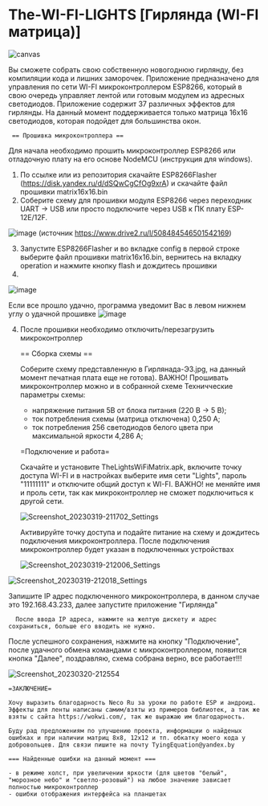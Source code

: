 # The-WI-FI-LIGHTS [Гирлянда (WI-FI матрица)]

![canvas](https://user-images.githubusercontent.com/125156746/226203992-f6c08d09-5ff4-4911-9943-f8e58fb74a75.jpg)

Вы сможете собрать свою собственную новогоднюю гирлянду, без компиляции кода и лишних заморочек. 
Приложение предназначено для управления по сети WI-FI микроконтроллером ESP8266, который в свою очередь управляет лентой или готовым модулем из адресных светодиодов.  Приложение содержит 37 различных эффектов для гирлянды. На данный момент поддерживается только матрица 16х16 светодиодов, которая подойдет для большинства окон. 

     == Прошивка микроконтроллера ==
     
Для начала необходимо прошить микроконтроллер ESP8266 или отладочную плату на его основе NodeMCU (инструкция для windows). 
1.	По ссылке или из репозитория скачайте ESP8266Flasher (https://disk.yandex.ru/d/dSQwCgCfOg9xrA) и скачайте файл прошивки matrix16x16.bin
2. Соберите схему для прошивки модуля ESP8266 через переходник UART -> USB  или просто подключите через USB к ПК плату ESP-12E/12F.

![image](https://user-images.githubusercontent.com/125156746/226195939-0472280e-2450-4c82-9016-2b1e9b78b645.png) (источник https://www.drive2.ru/l/508484546501542169)

3. Запустите ESP8266Flasher и во вкладке config в первой строке выберите файл прошивки matrix16x16.bin, вернитесь на вкладку operation и нажмите кнопку flash и дождитесь прошивки 
4. 
![image](https://user-images.githubusercontent.com/125156746/226195994-9c8d60ad-c5fb-43d2-9177-56a1115e9586.png)

Если все прошло удачно, программа уведомит Вас в левом нижнем углу о удачной прошивке 
![image](https://user-images.githubusercontent.com/125156746/226196050-bc388f15-ff63-42d2-99ae-3203220fb458.png)

4.	После прошивки необходимо отключить/перезагрузить микроконтроллер 
    
    == Сборка схемы ==
    
    Соберите схему представленную в Гирлянада-Э3.jpg, на данный момент печатная плата еще не готова). ВАЖНО! Прошивать микроконтроллер можно и в собранной схеме
    Техничческие параметры схемы: 
    - напряжение питания 5В от блока питания (220 В -> 5 В);
    - ток потребления схемы (матрица отключена) 0,250 А; 
    - ток потребления 256 светодиодов белого цвета при максимальной яркости 4,286 А;
    
    =Подключение и работа=
    
      Скачайте и установите TheLightsWiFiMatrix.apk, включите точку доступа WI-FI и в настройках выберите имя сети "Lights", пароль "11111111" и отключите общий доступ к WI-FI. ВАЖНО! не меняйте имя и проль сети, так как микроконтроллер не сможет подключиться к другой сети.
      
      ![Screenshot_20230319-211702_Settings](https://user-images.githubusercontent.com/125156746/226198616-f73ad739-1dc2-4ac3-9591-a82e93ecd8d6.jpg)

      
      Активируйте точку доступа и подайте питание на схему и дождитесь подключения микроконтроллера. После подключения микроконтроллер будет указан в подключенных устройствах
    
    ![Screenshot_20230319-212006_Settings](https://user-images.githubusercontent.com/125156746/226198621-fb0548bf-c296-4e4e-95f7-4dee6688d87c.jpg)

![Screenshot_20230319-212018_Settings](https://user-images.githubusercontent.com/125156746/226198626-efe953dc-0f3c-4670-9a23-ccfdd77cbc66.jpg)

Запишите IP адрес подключенного микроконтроллера, в данном случае это 192.168.43.233, далее запустите приложение "Гирлянда" 
     
      После ввода IP адреса, нажмите на желтую дискету и адрес сохраниться, больше его вводить не нужно.

После успешного сохранения, нажмите на кнопку "Подключение", после удачного обмена командами с микроконтроллером, появится кнопка "Далее", поздравляю, схема собрана верно, все работает!!!

![Screenshot_20230320-212554](https://user-images.githubusercontent.com/125156746/226709222-e9dbd47f-c5a8-41ae-aba5-396d0da255db.jpg)


    =ЗАКЛЮЧЕНИЕ=
    
    Хочу выразить благодарность Neco Ru за уроки по работе ESP и андроид. 
    Эффекты для ленты написаны самим/взяты из примеров библиотек, а так же взяты с сайта https://wokwi.com/, так же выражаю им благодарность.
    
    Буду рад предложениям по улучшению проекта, информации о найденых ошибках и при наличии матриц 8х8, 12х12 и тп. обкатку моего кода у добровольцев. Для связи пишите на почту TyingEquation@yandex.by
    
    === Найденные ошибки на данный момент ===
    
    - в режиме холст, при увеличении яркости (для цветов "белый", "морозное небо" и "светло-розовый") на любое значение зависает полностью микроконтроллер 
    - ошибки отображения интерфейса на планшетах

